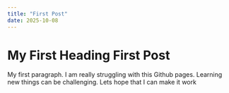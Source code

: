 ```yaml
--- 
title: "First Post"
date: 2025-10-08
---
```

<html>
<body>

<h1>My First Heading
  First Post
</h1>
<p>My first paragraph.
  I am really struggling with this Github pages. Learning new things can be challenging. Lets hope that I can make it work
</p>

</body>
</html>

